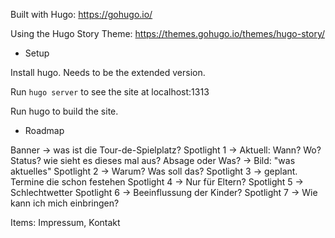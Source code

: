 
Built with Hugo: https://gohugo.io/

Using the Hugo Story Theme: https://themes.gohugo.io/themes/hugo-story/

* Setup

Install hugo. Needs to be the extended version.

Run `hugo server` to see the site at localhost:1313

Run hugo to build the site.

* Roadmap

Banner -> was ist die Tour-de-Spielplatz?
Spotlight 1 -> Aktuell: Wann? Wo? Status? wie sieht es dieses mal aus? Absage oder Was? -> Bild: "was aktuelles"
Spotlight 2 -> Warum? Was soll das?
Spotlight 3 -> geplant. Termine die schon festehen
Spotlight 4 -> Nur für Eltern?
Spotlight 5 -> Schlechtwetter
Spotlight 6 -> Beeinflussung der Kinder?
Spotlight 7 -> Wie kann ich mich einbringen?


Items: Impressum, Kontakt
